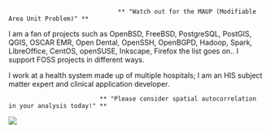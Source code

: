                                   ** "Watch out for the MAUP (Modifiable Area Unit Problem)" **
                                  
I am a fan of projects such as OpenBSD, FreeBSD, PostgreSQL, PostGIS, QGIS, OSCAR EMR, Open Dental, OpenSSH, OpenBGPD, Hadoop, Spark, LibreOffice, CentOS, openSUSE, Inkscape, Firefox the list goes on.. I support FOSS projects in different ways. </font>

I work at a health system made up of multiple hospitals; I am an HIS subject matter expert and clinical application developer.

                             ** "Please consider spatial autocorrelation in your analysis today!" **

![](https://komarev.com/ghpvc/?username=asterismm54&color=blueviolet)

